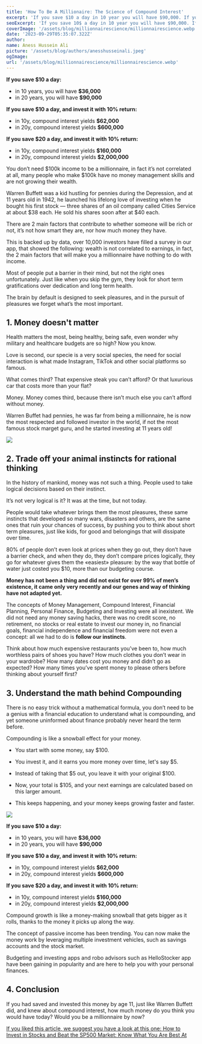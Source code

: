 ```yaml
---
title: 'How To Be A Millionaire: The Science of Compound Interest'
excerpt: 'If you save $10 a day in 10 year you will have $90,000. If you invest $10 a day in 10 years you will have $2,000,000! Warren Buffett was hustling for pennies and at 11 years he launched his love of investing when he bought his first stock! You don’t need $100k income to be a millionnaire, in fact it’s not correlated at all, many people who make $100k have no money management skills and are not growing their wealth. Warren Buffett bought his first stock at 11 years old— three shares of an oil company called Cities Service at about $38 each. He sold his shares soon after at $40 each. There are 2 main factors that contribute to whether someone will be rich or not, it’s not how smart they are, nor how much money they have...'
seoExcerpt: 'If you save 10$ a day in 10 year you will have $90,000. If you invest $10 a day in 10 years you will have $2,000,000! Warren Buffett was hustling for pennies and at 11 years he launched his love of investing when he bought his first stock'
coverImage: '/assets/blog/millionnairescience/millionnairescience.webp'
date: '2023-09-29T05:35:07.322Z'
author:
name: Aness Hussein Ali
picture: '/assets/blog/authors/anesshusseinali.jpeg'
ogImage:
url: '/assets/blog/millionnairescience/millionnairescience.webp'
---
```


**If you save $10 a day:**
- in 10 years, you will have **$36,000**
- in 20 years, you will have **$90,000**

**If you save $10 a day, and invest it with 10% return:**
- in 10y, compound interest yields **$62,000**
- in 20y, compound interest yields **$600,000**

**If you save $20 a day, and invest it with 10% return:**
- in 10y, compound interest yields **$160,000**
- in 20y, compound interest yields **$2,000,000**

You don’t need $100k income to be a millionnaire, in fact it’s not correlated at all, many people who make $100k have no money management skills and are not growing their wealth.

Warren Buffett was a kid hustling for pennies during the Depression, and at 11 years old in 1942, he launched his lifelong love of investing when he bought his first stock — three shares of an oil company called Cities Service at about $38 each. He sold his shares soon after at $40 each.

There are 2 main factors that contribute to whether someone will be rich or not, it’s not how smart they are, nor how much money they have.

This is backed up by data, over 10,000 investors have filled a survey in our app, that showed the following: wealth is not correlated to earnings, in fact, the 2 main factors that will make you a millionnaire have nothing to do with income.

Most of people put a barrier in their mind, but not the right ones unfortunately. Just like when you skip the gym, they look for short term gratifications over dedication and long term health.

The brain by default is designed to seek pleasures, and in the pursuit of pleasures we forget what’s the most important.


## 1. Money doesn't matter

Health matters the most, being healthy, being safe, even wonder why military and healthcare budgets are so high? Now you know.

Love is second, our specie is a very social species, the need for social interaction is what made Instagram, TikTok and other social platforms so famous.

What comes third? That expensive steak you can’t afford? Or that luxurious car that costs more than your flat?

Money. Money comes third, because there isn’t much else you can’t afford without money.

Warren Buffet had pennies, he was far from being a millionnaire, he is now the most respected and followed investor in the world, if not the most famous stock marget guru, and he started investing at 11 years old!

![](/assets/blog/personal-finance/personalfinance.jpg)

## 2. Trade off your animal instincts for rational thinking

In the history of mankind, money was not such a thing. People used to take logical decisions based on their instinct.

It’s not very logical is it? It was at the time, but not today.

People would take whatever brings them the most pleasures, these same instincts that developed so many wars, disasters and others, are the same ones that ruin your chances of success, by pushing you to think about short term pleasures, just like kids, for good and belongings that will dissipate over time.

80% of people don’t even look at prices when they go out, they don’t have a barrier check, and when they do, they don’t compare prices logically, they go for whatever gives them the «easiest» pleasure: by the way that bottle of water just costed you $10, more than our budgeting course.

**Money has not been a thing and did not exist for over 99% of men’s existence, it came only very recently and our genes and way of thinking have not adapted yet.**

The concepts of Money Management, Compound Interest, Financial Planning, Personal Finance, Budgeting and Investing were all inexistent. We did not need any money saving hacks, there was no credit score, no retirement, no stocks or real estate to invest our money in, no financial goals, financial independence and financial freedom were not even a concept: all we had to do is **follow our instincts**.

Think about how much expensive restaurants you’ve been to, how much worthless pairs of shoes you have? How much clothes you don’t wear in your wardrobe? How many dates cost you money and didn’t go as expected? How many times you’ve spent money to please others before thinking about yourself first?

## 3. Understand the math behind Compounding

There is no easy trick without a mathematical formula, you don’t need to be a genius with a financial education to understand what is compounding, and yet someone uninformed about finance probably never heard the term before.

Compounding is like a snowball effect for your money.

- You start with some money, say $100.

- You invest it, and it earns you more money over time, let's say $5.

- Instead of taking that $5 out, you leave it with your original $100.

- Now, your total is $105, and your next earnings are calculated based on this larger amount.

- This keeps happening, and your money keeps growing faster and faster.

![](/assets/blog/millionnairescience/snowball.png)

**If you save $10 a day:**
- in 10 years, you will have **$36,000**
- in 20 years, you will have **$90,000**

**If you save $10 a day, and invest it with 10% return:**
- in 10y, compound interest yields **$62,000**
- in 20y, compound interest yields **$600,000**

**If you save $20 a day, and invest it with 10% return:**
- in 10y, compound interest yields **$160,000**
- in 20y, compound interest yields **$2,000,000**

Compound growth is like a money-making snowball that gets bigger as it rolls, thanks to the money it picks up along the way.

The concept of passive income has been trending. You can now make the money work by leveraging multiple investment vehicles, such as savings accounts and the stock market.

Budgeting and investing apps and robo advisors such as HelloStocker app have been gaining in popularity and are here to help you with your personal finances.

## 4. Conclusion

If you had saved and invested this money by age 11, just like Warren Buffett did, and knew about compound interest, how much money do you think you would have today? Would you be a millionnaire by now?

[If you liked this article, we suggest you have a look at this one: How to Invest in Stocks and Beat the SP500 Market: Know What You Are Best At](https://www.hellostocker.com/posts/attribution_profit_drivers)